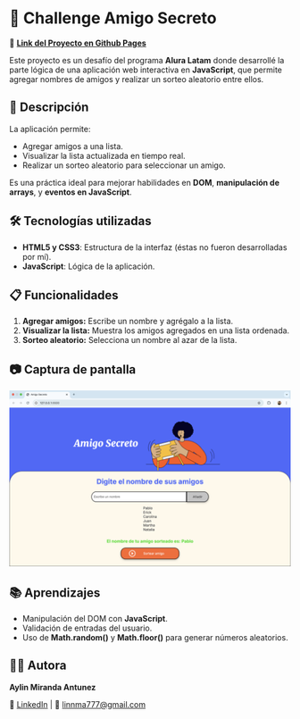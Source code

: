 # 🎯 Challenge Amigo Secreto 

🔗 **[Link del Proyecto en Github Pages](https://linnyma.github.io/amigo-secreto-challenge/)**

Este proyecto es un desafío del programa **Alura Latam** donde desarrollé la parte lógica de una aplicación web interactiva en **JavaScript**, que permite agregar nombres de amigos y realizar un sorteo aleatorio entre ellos.

## 📌 Descripción

La aplicación permite:

- Agregar amigos a una lista.
- Visualizar la lista actualizada en tiempo real.
- Realizar un sorteo aleatorio para seleccionar un amigo.

Es una práctica ideal para mejorar habilidades en **DOM**, **manipulación de arrays**, y **eventos en JavaScript**.

## 🛠️ Tecnologías utilizadas

- **HTML5 y CSS3**: Estructura de la interfaz (éstas no fueron desarrolladas por mí).
- **JavaScript**: Lógica de la aplicación.

## 📋 Funcionalidades

1. **Agregar amigos:** Escribe un nombre y agrégalo a la lista.
2. **Visualizar la lista:** Muestra los amigos agregados en una lista ordenada.
3. **Sorteo aleatorio:** Selecciona un nombre al azar de la lista.

## 📷 Captura de pantalla

![Vista previa del proyecto](https://github.com/linnyma/amigo-secreto-challenge/blob/4291f7e695328d54640fdf4e8fbafe33e78426d7/Screenshot%202025-03-04%20at%2013.34.54.png)

## 📚 Aprendizajes

- Manipulación del DOM con **JavaScript**.
- Validación de entradas del usuario.
- Uso de **Math.random()** y **Math.floor()** para generar números aleatorios.

## 🧑‍💻 Autora

**Aylin Miranda Antunez**

🔗 [LinkedIn](https://www.linkedin.com/in/aylin-miranda-antunez/) | 📧 linnma777@gmail.com

